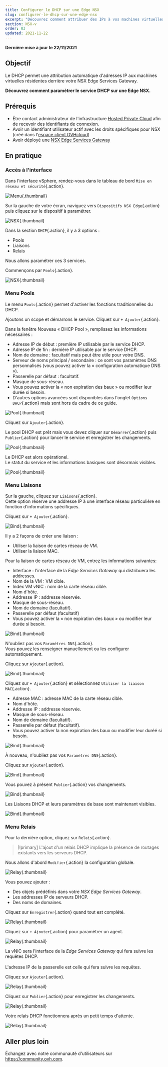 ```yaml
---
title: Configurer le DHCP sur une Edge NSX
slug: configurer-le-dhcp-sur-une-edge-nsx
excerpt: "Découvrez comment attribuer des IPs à vos machines virtuelles à l'aide du service DHCP"
section: NSX-v
order: 03
updated: 2021-11-22
---
```


**Dernière mise à jour le 22/11/2021**

## Objectif

Le DHCP permet une attribution automatique d'adresses IP aux machines virtuelles résidentes derrière votre NSX Edge Services Gateway.

**Découvrez comment paramètrer le service DHCP sur une Edge NSX.**

## Prérequis

- Être contact administrateur de l'infrastructure [Hosted Private Cloud](https://www.ovhcloud.com/fr-ca/enterprise/products/hosted-private-cloud/) afin de recevoir des identifiants de connexion.
- Avoir un identifiant utilisateur actif avec les droits spécifiques pour NSX (créé dans l'[espace client OVHcloud](https://ca.ovh.com/auth/?action=gotomanager&from=https://www.ovh.com/ca/fr/&ovhSubsidiary=qc))
- Avoir déployé une [NSX Edge Services Gateway](https://docs.ovh.com/ca/fr/private-cloud/comment-deployer-une-nsx-edge-gateway/)

## En pratique

### Accès à l'interface

Dans l'interface vSphere, rendez-vous dans le tableau de bord `Mise en réseau et sécurité`{.action}.

![Menu](images/en01dash.png){.thumbnail}

Sur la gauche de votre écran, naviguez vers `Dispositifs NSX Edge`{.action} puis cliquez sur le dispositif à paramétrer.

![NSX](images/en02nsx.png){.thumbnail}

Dans la section `DHCP`{.action}, il y a 3 options :

- Pools
- Liaisons
- Relais

Nous allons paramétrer ces 3 services.    

Commençons par `Pools`{.action}.

![NSX](images/en03dhcpadd.png){.thumbnail}

### Menu Pools

Le menu `Pools`{.action} permet d'activer les fonctions traditionnelles du DHCP.

Ajoutons un scope et démarrons le service. Cliquez sur `+ Ajouter`{.action}.

Dans la fenêtre Nouveau « DHCP Pool », remplissez les informations nécessaires :

- Adresse IP de début : première IP utilisable par le service DHCP.
- Adresse IP de fin : dernière IP utilisable par le service DHCP.
- Nom de domaine : facultatif mais peut être utile pour votre DNS.
- Serveur de noms principal / secondaire : ce sont vos paramètres DNS personnalisés (vous pouvez activer la « configuration automatique DNS »).
- Passerelle par défaut : facultatif.
- Masque de sous-réseau.
- Vous pouvez activer la « non expiration des baux » ou modifier leur durée si besoin.
- D'autres options avancées sont disponibles dans l'onglet `Options DHCP`{.action} mais sont hors du cadre de ce guide.

![Pool](images/en04pool.png){.thumbnail}

Cliquez sur `Ajouter`{.action}.

Le pool DHCP est prêt mais vous devez cliquer sur `Démarrer`{.action} puis `Publier`{.action} pour lancer le service et enregistrer les changements.

![Pool](images/en05publish.png){.thumbnail}

Le DHCP est alors opérationel.<br>
Le statut du service et les informations basiques sont désormais visibles.

![Pool](images/en05started.png){.thumbnail}

### Menu Liaisons

Sur la gauche, cliquez sur `Liaisons`{.action}.    
Cette option réserve une addresse IP à une interface réseau particulière en fonction d'informations spécifiques.    

Cliquez sur `+ Ajouter`{.action}.

![Bind](images/en06bind.png){.thumbnail}

Il y a 2 façons de créer une liaison :

- Utiliser la liaison de cartes réseau de VM.
- Utiliser la liaison MAC.

Pour la liaison de cartes réseau de VM, entrez les informations suivantes:

- Interface : l'interface de la *Edge Services Gateway* qui distribuera les addresses.
- Nom de la VM : VM cible.
- Index VM vNIC : nom de la carte réseau cible.
- Nom d'hôte.
- Addresse IP : addresse réservée.
- Masque de sous-réseau.
- Nom de domaine (facultatif).
- Passerelle par défaut (facultatif)
- Vous pouvez activer la « non expiration des baux » ou modifier leur durée si besoin.

![Bind](images/en07vnicbind.png){.thumbnail}

N'oubliez pas vos `Paramètres DNS`{.action}.    
Vous pouvez les renseigner manuellement ou les configurer automatiquement.     

Cliquez sur `Ajouter`{.action}.

![Bind](images/en08binddns.png){.thumbnail}

Cliquez sur `+ Ajouter`{.action} et sélectionnez `Utiliser la liaison MAC`{.action}.

- Adresse MAC : adresse MAC de la carte réseau cible. 
- Nom d'hôte.
- Addresse IP : addresse réservée.
- Masque de sous-réseau.
- Nom de domaine (facultatif).
- Passerelle par défaut (facultatif).
- Vous pouvez activer la non expiration des baux ou modifier leur duréé si besoin.

![Bind](images/en09macbind.png){.thumbnail}

À nouveau, n'oubliez pas vos `Paramètres DNS`{.action}.

Cliquez sur `Ajouter`{.action}.

![Bind](images/en10autodns.png){.thumbnail}

Vous pouvez à présent `Publier`{.action} vos changements.

![Bind](images/en11publish.png){.thumbnail}

Les Liaisons DHCP et leurs paramètres de base sont maintenant visibles.

![Bind](images/en12done.png){.thumbnail}

### Menu Relais

Pour la dernière option, cliquez sur `Relais`{.action}.

> [!primary]
> L'ajout d'un relais DHCP implique la présence de routages existants vers les serveurs DHCP.    

Nous allons d'abord `Modifier`{.action} la configuration globale.    

![Relay](images/en13relay.png){.thumbnail}

Vous pouvez ajouter :

- Des objets prédéfinis dans votre *NSX Edge Services Gateway*.
- Les addresses IP de serveurs DHCP.
- Des noms de domaines.

Cliquez sur `Enregistrer`{.action} quand tout est complété.

![Relay](images/en14relayset.png){.thumbnail}

Cliquez sur `+ Ajouter`{.action} pour paramètrer un agent.     

![Relay](images/en15agentadd.png){.thumbnail}

La vNIC sera l'interface de la *Edge Services Gateway* qui fera suivre les requêtes DHCP.<br>   
L'adresse IP de la passerelle est celle qui fera suivre les requêtes.

Cliquez sur `Ajouter`{.action}.

![Relay](images/en16agent.png){.thumbnail}

Cliquez sur `Publier`{.action} pour enregistrer les changements.

![Relay](images/en17publish.png){.thumbnail}

Votre relais DHCP fonctionnera après un petit temps d'attente.

![Relay](images/en18done.png){.thumbnail}

## Aller plus loin

Échangez avec notre communauté d'utilisateurs sur <https://community.ovh.com>.
